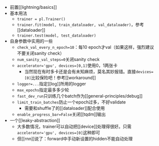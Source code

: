- 前置[[lightning/basics]]
- 基本用法
  - `trainer = pl.Trainer()`
  - `trainer.fit(model, train_dataloader, val_dataloader)`，参考[[dataloader]]
  - `trainer.test(model, test_dataloader)`
- 自身参数中实用的一些
  - `check_val_every_n_epoch=10`：每10 epoch才val（如果这样，强烈建议不要关闭sanity check）
  - `num_sanity_val_steps=0`关闭sanity check
  - `accelerator='gpu', devices=[0,1]`使用0，1两张卡
    - 当然现在有时多卡还是会有未知麻烦，莫名其妙报错。直接`devices=[0]`比较保险吧！参考[[workaround]]
  - `logger=...`指定[[log]]所用的logger
  - `max_epochs`指定最多多少轮
  - `fast_dev_run`只训练几个batch作为[[general-principles/debug]]
  - `limit_train_batches`防止一个epoch过多，不好validate
    - 需要和shuffle了的[[dataloader]]配合使用
  - `enable_progress_bar=False`关闭[[tqdm]]输出
- 一个[[leaky-abstraction]]
  - 大多数情况，trainer可以自动把[[device]]处理得很好。只需`accelerator='gpu', devices=[0]`这种即可
  - 但[[rnn]]说了：forward中手动新设置的hidden不能自动处理